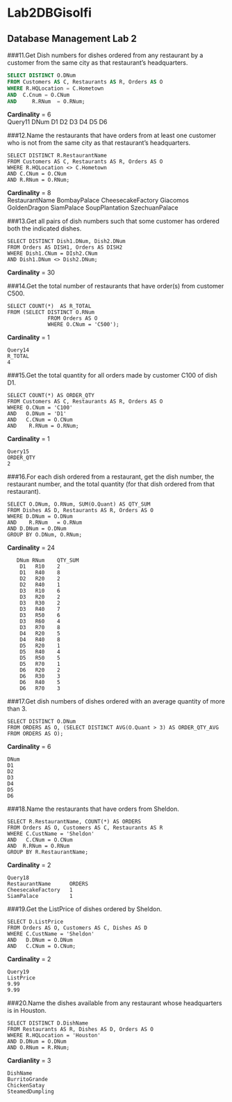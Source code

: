 # Lab2DBGisolfi
## Database Management Lab 2

###11.Get Dish numbers for dishes ordered from any restaurant by a customer from the same city as that restaurant’s headquarters. 

```sql
SELECT DISTINCT O.DNum
FROM Customers AS C, Restaurants AS R, Orders AS O
WHERE R.HQLocation = C.Hometown	
AND	 C.Cnum = O.CNum
AND 	R.RNum	= O.RNum;
```

__Cardinality__ = 6
​    
    Query11
    DNum
    D1
    D2
    D3
    D4
    D5
    D6


###12.Name the restaurants that have orders from at least one customer who is not from the same city as that restaurant’s headquarters. 

	SELECT DISTINCT R.RestaurantName
	FROM Customers AS C, Restaurants AS R, Orders AS O
	WHERE R.HQLocation <> C.Hometown
	AND C.CNum = O.CNum
	AND R.RNum = O.RNum;

 __Cardinality__ = 8
​    
    RestaurantName
    BombayPalace
    CheesecakeFactory
    Giacomos
    GoldenDragon
    SiamPalace
    SoupPlantation
    SzechuanPalace




###13.Get all pairs of dish numbers such that some customer has ordered both the indicated dishes. 

	SELECT DISTINCT Dish1.DNum, Dish2.DNum
	FROM Orders AS DISH1, Orders AS DISH2
	WHERE Dish1.CNum = DIsh2.CNum
	AND Dish1.DNum <> Dish2.DNum;

__Cardinality__ = 30

###14.Get the total number of restaurants that have order(s) from customer C500. 

	SELECT COUNT(*)  AS R_TOTAL
	FROM (SELECT DISTINCT O.RNum
	             FROM Orders AS O
	             WHERE O.CNum = 'C500');

 __Cardinality__ = 1

    Query14
    R_TOTAL
    4



###15.Get the total quantity for all orders made by customer C100 of dish D1. 

	SELECT COUNT(*) AS ORDER_QTY
	FROM Customers AS C, Restaurants AS R, Orders AS O
	WHERE O.CNum = 'C100'
	AND   O.DNum = 'D1'
	AND   C.CNum = O.CNum
	AND    R.RNum = O.RNum;

__Cardinality__ = 1

    Query15
    ORDER_QTY
    2




###16.For each dish ordered from a restaurant, get the dish number, the restaurant number, and the total quantity (for that dish ordered from that restaurant). 

	SELECT O.DNum, O.RNum, SUM(O.Quant) AS QTY_SUM
	FROM Dishes AS D, Restaurants AS R, Orders AS O
	WHERE D.DNum = O.DNum
	AND    R.RNum	= O.RNum
	AND D.DNum = O.DNum
	GROUP BY O.DNum, O.RNum;

__Cardinality__ = 24

       DNum	RNum	QTY_SUM
        D1	 R10	2
        D1	 R40	8
        D2	 R20	2
        D2	 R40	1
        D3	 R10	6
        D3	 R20	2
        D3	 R30	2
        D3	 R40	7
        D3	 R50	6
        D3	 R60	4
        D3	 R70	8
        D4	 R20	5
        D4	 R40	8
        D5	 R20	1
        D5	 R40	4
        D5	 R50	5
        D5	 R70	1
        D6	 R20	2
        D6	 R30	3
        D6	 R40	5
        D6	 R70	3



###17.Get dish numbers of dishes ordered with an average quantity of more than 3. 

	SELECT DISTINCT O.DNum
	FROM ORDERS AS O, (SELECT DISTINCT AVG(O.Quant > 3) AS ORDER_QTY_AVG FROM ORDERS AS O);

__Cardinality__ = 6

    DNum
    D1
    D2
    D3
    D4
    D5
    D6


###18.Name the restaurants that have orders from Sheldon. 

	SELECT R.RestaurantName, COUNT(*) AS ORDERS
	FROM Orders AS O, Customers AS C, Restaurants AS R
	WHERE C.CustName = 'Sheldon'
	AND   C.CNum = O.CNum
	AND  R.RNum = O.RNum
	GROUP BY R.RestaurantName;

__Cardinality__ = 2

	Query18
	RestaurantName		ORDERS
	CheesecakeFactory	1
	SiamPalace			1



###19.Get the ListPrice of dishes ordered by Sheldon. 

	SELECT D.ListPrice
	FROM Orders AS O, Customers AS C, Dishes AS D
	WHERE C.CustName = 'Sheldon'
	AND   D.DNum = O.DNum
	AND   C.CNum = O.CNum;

__Cardinality__ = 2

    Query19
    ListPrice
    9.99
    9.99



###20.Name the dishes available from any restaurant whose headquarters is in Houston. 

	SELECT DISTINCT D.DishName
	FROM Restaurants AS R, Dishes AS D, Orders AS O
	WHERE R.HQLocation = 'Houston'
	AND D.DNum = O.DNum
	AND O.RNum = R.RNum;

__Cardianlity__ = 3

    DishName
    BurritoGrande
    ChickenSatay
    SteamedDumpling







